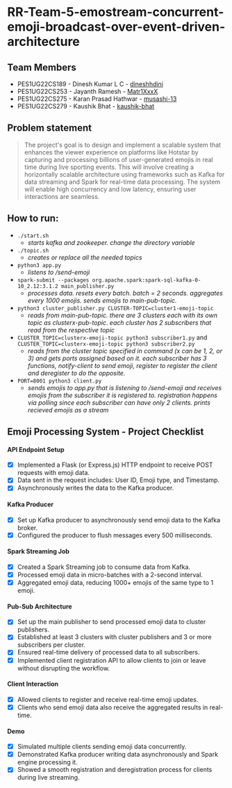 # RR-Team-5-emostream-concurrent-emoji-broadcast-over-event-driven-architecture

## Team Members
* PES1UG22CS189 - Dinesh Kumar L C - [dineshhdini](https://github.com/dineshhdini)
* PES1UG22CS253 - Jayanth Ramesh - [Matr1XxxX](https://github.com/Matr1XxxX)
* PES1UG22CS275 - Karan Prasad Hathwar - [musashi-13](https://github.com/muasashi-13)
* PES1UG22CS279 - Kaushik Bhat - [kaushik-bhat](https://github.com/kaushik-bhat)

## Problem statement

> The project's goal is to design and implement a scalable system that enhances the viewer experience on platforms like Hotstar by capturing and processing billions of user-generated emojis in real time during live sporting events. This will involve creating a horizontally scalable architecture using frameworks such as Kafka for data streaming and Spark for real-time data processing. The system will enable high concurrency and low latency, ensuring user interactions are seamless.

## How to run:

* `./start.sh`
  * _starts kafka and zookeeper. change the directory variable_
* `./topic.sh`
  * _creates or replace all the needed topics_
* `python3 app.py`
  * _listens to /send-emoji_
* `spark-submit --packages org.apache.spark:spark-sql-kafka-0-10_2.12:3.1.2 main_publisher.py`
  * _processes data. resets every batch. batch = 2 seconds. aggregates every 1000 emojis. sends emojis to main-pub-topic._
* `python3 cluster_publisher.py CLUSTER-TOPIC=cluster1-emoji-topic `
  * _reads from main-pub-topic. there are 3 clusters each with its own topic as clusterx-pub-topic. each cluster has 2 subscribers that read from the respective topic_
* `CLUSTER_TOPIC=clusterx-emoji-topic python3 subscriber1.py` and `CLUSTER_TOPIC=clusterx-emoji-topic python3 subscriber2.py`
  * _reads from the cluster topic specified in command (x can be 1, 2, or 3) and gets ports assigned based on it. each subscriber has 3 functions, notify-client to send emoji, register to register the client and deregister to do the opposite._
* `PORT=8001 python3 client.py`
  * _sends emojis to app.py that is listening to /send-emoji and receives emojis from the subscriber it is registered to. registration happens via polling since each subscriber can have only 2 clients. prints recieved emojis as a stream_

## Emoji Processing System - Project Checklist

#### **API Endpoint Setup**
- [x] Implemented a Flask (or Express.js) HTTP endpoint to receive POST requests with emoji data.
- [x] Data sent in the request includes: User ID, Emoji type, and Timestamp.
- [x] Asynchronously writes the data to the Kafka producer.
  
#### **Kafka Producer**
- [x] Set up Kafka producer to asynchronously send emoji data to the Kafka broker.
- [x] Configured the producer to flush messages every 500 milliseconds.

#### **Spark Streaming Job**
- [x] Created a Spark Streaming job to consume data from Kafka.
- [x] Processed emoji data in micro-batches with a 2-second interval.
- [x] Aggregated emoji data, reducing 1000+ emojis of the same type to 1 emoji.

#### **Pub-Sub Architecture**
- [x] Set up the main publisher to send processed emoji data to cluster publishers.
- [x] Established at least 3 clusters with cluster publishers and 3 or more subscribers per cluster.
- [x] Ensured real-time delivery of processed data to all subscribers.
- [x] Implemented client registration API to allow clients to join or leave without disrupting the workflow.
  
#### **Client Interaction**
- [x] Allowed clients to register and receive real-time emoji updates.
- [x] Clients who send emoji data also receive the aggregated results in real-time.

#### **Demo**
- [x] Simulated multiple clients sending emoji data concurrently.
- [x] Demonstrated Kafka producer writing data asynchronously and Spark engine processing it.
- [x] Showed a smooth registration and deregistration process for clients during live streaming.